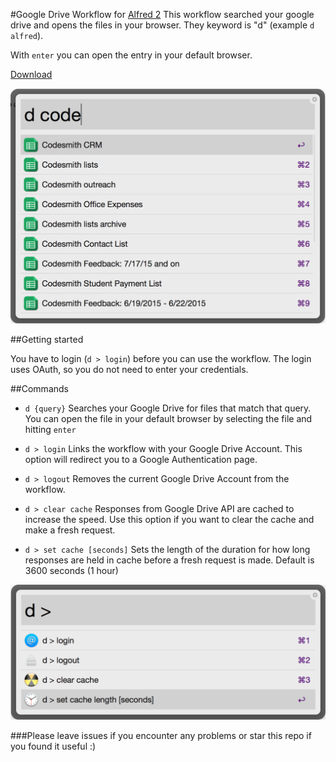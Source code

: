 #Google Drive Workflow for [Alfred 2](http://www.alfredapp.com/)
This workflow searched your google drive and opens the files in your browser. They keyword is "d" (example ```d alfred```).

With ```enter``` you can open the entry in your default browser.

[Download](https://github.com/azai91/alfred-drive-workflow/releases)

![inline](./assets/search.png)

##Getting started

You have to login (```d > login```) before you can use the workflow. The login uses OAuth, so you do not need to enter your credentials.

##Commands
- ```d {query}```
Searches your Google Drive for files that match that query. You can open the file in your default browser by selecting the file and hitting ```enter```

- ```d > login```
Links the workflow with your Google Drive Account. This option will redirect you to a Google Authentication page.

- ```d > logout```
Removes the current Google Drive Account from the workflow.

- ```d > clear cache```
Responses from Google Drive API are cached to increase the speed. Use this option if you want to clear the cache and make a fresh request.

- ```d > set cache [seconds]```
Sets the length of the duration for how long responses are held in cache before a fresh request is made. Default is 3600 seconds (1 hour)

![inline](./assets/config.png)

###Please leave issues if you encounter any problems or star this repo if you found it useful :)
